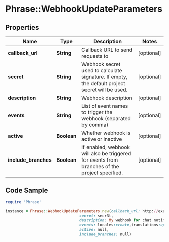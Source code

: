 # Phrase::WebhookUpdateParameters

## Properties

Name | Type | Description | Notes
------------ | ------------- | ------------- | -------------
**callback_url** | **String** | Callback URL to send requests to | [optional] 
**secret** | **String** | Webhook secret used to calculate signature. If empty, the default project secret will be used. | [optional] 
**description** | **String** | Webhook description | [optional] 
**events** | **String** | List of event names to trigger the webhook (separated by comma) | [optional] 
**active** | **Boolean** | Whether webhook is active or inactive | [optional] 
**include_branches** | **Boolean** | If enabled, webhook will also be triggered for events from branches of the project specified. | [optional] 

## Code Sample

```ruby
require 'Phrase'

instance = Phrase::WebhookUpdateParameters.new(callback_url: http://example.com/hooks/phraseapp-notifications,
                                 secret: secr3t,
                                 description: My webhook for chat notifications,
                                 events: locales:create,translations:update,
                                 active: null,
                                 include_branches: null)
```


